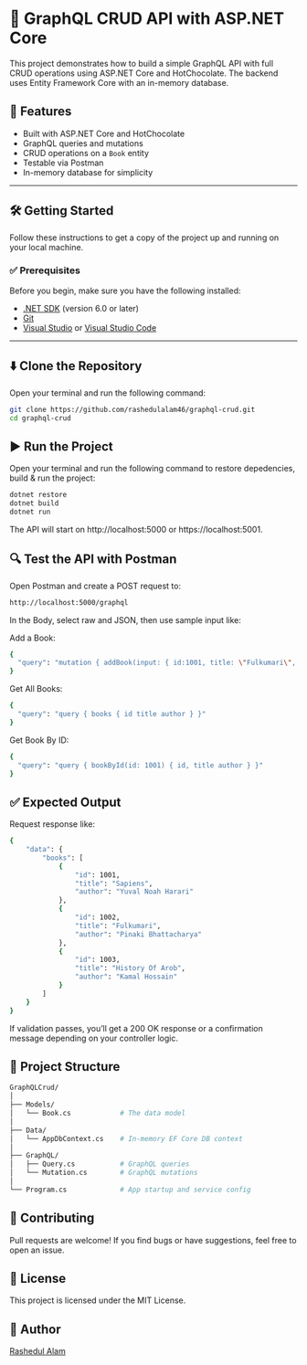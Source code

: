 # 📘 GraphQL CRUD API with ASP.NET Core

This project demonstrates how to build a simple GraphQL API with full CRUD operations using ASP.NET Core and HotChocolate. The backend uses Entity Framework Core with an in-memory database.

## 🚀 Features

- Built with ASP.NET Core and HotChocolate
- GraphQL queries and mutations
- CRUD operations on a `Book` entity
- Testable via Postman
- In-memory database for simplicity

---

## 🛠️ Getting Started

Follow these instructions to get a copy of the project up and running on your local machine.

### ✅ Prerequisites

Before you begin, make sure you have the following installed:

- [.NET SDK](https://dotnet.microsoft.com/download) (version 6.0 or later)
- [Git](https://git-scm.com/)
- [Visual Studio](https://visualstudio.microsoft.com/) or [Visual Studio Code](https://code.visualstudio.com/)

---

## ⬇️ Clone the Repository

Open your terminal and run the following command:

```bash
git clone https://github.com/rashedulalam46/graphql-crud.git
cd graphql-crud
```

## ▶️ Run the Project

Open your terminal and run the following command to restore depedencies, build & run the project:

```bash
dotnet restore
dotnet build
dotnet run
```

The API will start on http://localhost:5000 or https://localhost:5001.

## 🔍 Test the API with Postman

Open Postman and create a POST request to:

```bash
http://localhost:5000/graphql
```

In the Body, select raw and JSON, then use sample input like:

Add a Book:

```bash
{
  "query": "mutation { addBook(input: { id:1001, title: \"Fulkumari\", author: \"Pinaki Bhattacharya\" }) { id title author } }"
}
```

Get All Books:

```bash
{
  "query": "query { books { id title author } }"
}
```

Get Book By ID:

```bash
{
  "query": "query { bookById(id: 1001) { id, title author } }"
}
```

## ✅ Expected Output

Request response like:

```bash
{
    "data": {
        "books": [
            {
                "id": 1001,
                "title": "Sapiens",
                "author": "Yuval Noah Harari"
            },
            {
                "id": 1002,
                "title": "Fulkumari",
                "author": "Pinaki Bhattacharya"
            },
            {
                "id": 1003,
                "title": "History Of Arob",
                "author": "Kamal Hossain"
            }
        ]
    }
}
```

If validation passes, you’ll get a 200 OK response or a confirmation message depending on your controller logic.

## 📁 Project Structure

```bash
GraphQLCrud/
│
├── Models/
│   └── Book.cs            # The data model
│
├── Data/
│   └── AppDbContext.cs    # In-memory EF Core DB context
│
├── GraphQL/
│   ├── Query.cs           # GraphQL queries
│   └── Mutation.cs        # GraphQL mutations
│
└── Program.cs             # App startup and service config

```

## 🤝 Contributing
Pull requests are welcome! If you find bugs or have suggestions, feel free to open an issue.

## 📄 License
This project is licensed under the MIT License.

## 👤 Author
[Rashedul Alam](https://github.com/rashedulalam46)

